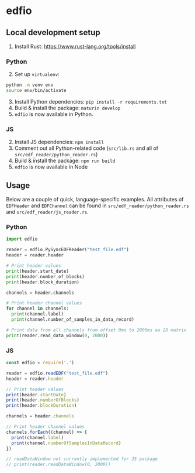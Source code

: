 # edfio

## Local development setup

1. Install Rust: https://www.rust-lang.org/tools/install

### Python

2. Set up `virtualenv`:
  ```bash
  python -m venv env
  source env/bin/activate
  ```
3. Install Python dependencies: `pip install -r requirements.txt`
4. Build & install the package: `maturin develop`
5. `edfio` is now available in Python.

### JS

2. Install JS dependencies: `npm install`
3. Comment out all Python-related code (`src/lib.rs` and all of `src/edf_reader/python_reader.rs`)
4. Build & install the package: `npm run build`
5. `edfio` is now available in Node

## Usage

Below are a couple of quick, language-specific examples.
All attributes of `EDFHeader` and `EDFChannel` can be found in `src/edf_reader/python_reader.rs` and `src/edf_reader/js_reader.rs`.

### Python

```python
import edfio

reader = edfio.PySyncEDFReader("test_file.edf")
header = reader.header

# Print header values
print(header.start_date)
print(header.number_of_blocks)
print(header.block_duration)

channels = header.channels

# Print header channel values
for channel in channels:
  print(channel.label)
  print(channel.number_of_samples_in_data_record)

# Print data from all channels from offset 0ms to 2000ms as 2D matrix
print(reader.read_data_window(0, 2000))
```

### JS

```javascript
const edfio = require('.')

reader = edfio.readEDF("test_file.edf")
header = reader.header

// Print header values
print(header.startDate)
print(header.numberOfBlocks)
print(header.blockDuration)

channels = header.channels

// Print header channel values
channels.forEach((channel) => {
  print(channel.label)
  print(channel.numberOfSamplesInDataRecord)
})

// readDataWindow not currently implemented for JS package
// print(reader.readDataWindow(0, 2000))
```
